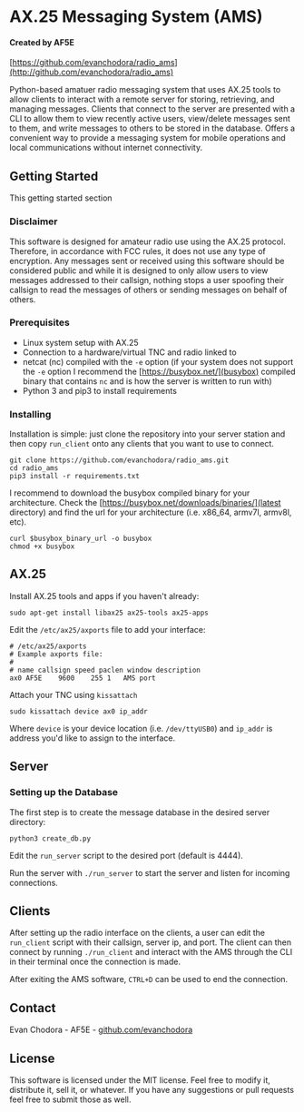 # AX.25 Messaging System (AMS)

#### Created by AF5E

[https://github.com/evanchodora/radio_ams](http://github.com/evanchodora/radio_ams)

Python-based amatuer radio messaging system that uses AX.25 tools to allow clients to interact with a remote server for storing, retrieving, and managing messages.
Clients that connect to the server are presented with a CLI to allow them to view recently active users, view/delete messages sent to them, and write messages to others to be stored in the database.
Offers a convenient way to provide a messaging system for mobile operations and local communications without internet connectivity.  

## Getting Started

This getting started section 

### Disclaimer

This software is designed for amateur radio use using the AX.25 protocol. Therefore, in accordance with FCC rules, it does not use any type of encryption.
Any messages sent or received using this software should be considered public and while it is designed to only allow users to view messages addressed to their callsign, nothing stops a user spoofing their callsign to read the messages of others or sending messages on behalf of others.

### Prerequisites

- Linux system setup with AX.25
- Connection to a hardware/virtual TNC and radio linked to
- netcat (nc) compiled with the `-e` option (if your system does not support the `-e` option I recommend the [https://busybox.net/](busybox) compiled binary that contains `nc` and is how the server is written to run with)
- Python 3 and pip3 to install requirements

### Installing

Installation is simple: just clone the repository into your server station and then copy `run_client` onto any clients that you want to use to connect.

```
git clone https://github.com/evanchodora/radio_ams.git
cd radio_ams
pip3 install -r requirements.txt
```

I recommend to download the busybox compiled binary for your architecture.
Check the [https://busybox.net/downloads/binaries/](latest directory) and find the url for your architecture (i.e. x86_64, armv7l, armv8l, etc).

```
curl $busybox_binary_url -o busybox
chmod +x busybox
```

## AX.25

Install AX.25 tools and apps if you haven't already:
```
sudo apt-get install libax25 ax25-tools ax25-apps
```

Edit the `/etc/ax25/axports` file to add your interface:
```
# /etc/ax25/axports 
# Example axports file:
#
# name callsign speed paclen window description
ax0 AF5E    9600    255 1   AMS port
```

Attach your TNC using `kissattach`
```
sudo kissattach device ax0 ip_addr
```
Where `device` is your device location (i.e. `/dev/ttyUSB0`) and `ip_addr` is address you'd like to assign to the interface.

## Server

### Setting up the Database

The first step is to create the message database in the desired server directory:
```
python3 create_db.py
```

Edit the `run_server` script to the desired port (default is 4444).

Run the server with `./run_server` to start the server and listen for incoming connections.

## Clients

After setting up the radio interface on the clients, a user can edit the `run_client` script with their callsign, server ip, and port.
The client can then connect by running `./run_client` and interact with the AMS through the CLI in their terminal once the connection is made.

After exiting the AMS software, `CTRL+D` can be used to end the connection.

## Contact

Evan Chodora - AF5E - [github.com/evanchodora](https://github.com/evanchodora)

## License

This software is licensed under the MIT license.
Feel free to modify it, distribute it, sell it, or whatever.
If you have any suggestions or pull requests feel free to submit those as well. 
